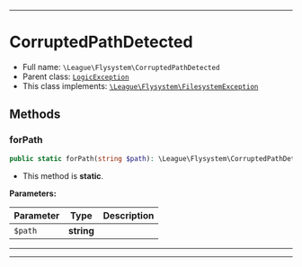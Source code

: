 ***

# CorruptedPathDetected





* Full name: `\League\Flysystem\CorruptedPathDetected`
* Parent class: [`LogicException`](../../LogicException.md)
* This class implements:
[`\League\Flysystem\FilesystemException`](./FilesystemException.md)




## Methods


### forPath



```php
public static forPath(string $path): \League\Flysystem\CorruptedPathDetected
```



* This method is **static**.




**Parameters:**

| Parameter | Type | Description |
|-----------|------|-------------|
| `$path` | **string** |  |




***


***

